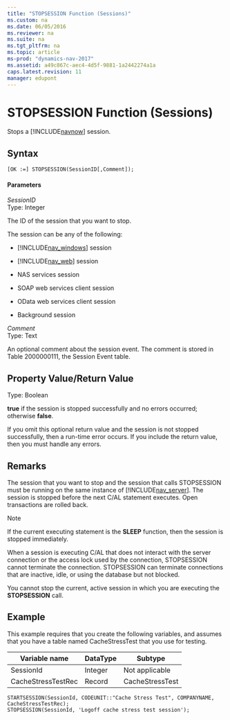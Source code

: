 ```yaml
---
title: "STOPSESSION Function (Sessions)"
ms.custom: na
ms.date: 06/05/2016
ms.reviewer: na
ms.suite: na
ms.tgt_pltfrm: na
ms.topic: article
ms-prod: "dynamics-nav-2017"
ms.assetid: a49c867c-aec4-4d5f-9881-1a2442274a1a
caps.latest.revision: 11
manager: edupont
---
```

# STOPSESSION Function (Sessions)
Stops a [!INCLUDE[navnow](includes/navnow_md.md)] session.  
  
## Syntax  
  
```  
[OK :=] STOPSESSION(SessionID[,Comment]);  
```  
  
#### Parameters  
 *SessionID*  
 Type: Integer  
  
 The ID of the session that you want to stop.  
  
 The session can be any of the following:  
  
-   [!INCLUDE[nav_windows](includes/nav_windows_md.md)] session  
  
-   [!INCLUDE[nav_web](includes/nav_web_md.md)] session  
  
-   NAS services session  
  
-   SOAP web services client session  
  
-   OData web services client session  
  
-   Background session  
  
 *Comment*  
 Type: Text  
  
 An optional comment about the session event. The comment is stored in Table 2000000111, the Session Event table.  
  
## Property Value/Return Value  
 Type: Boolean  
  
 **true** if the session is stopped successfully and no errors occurred; otherwise **false**.  
  
 If you omit this optional return value and the session is not stopped successfully, then a run\-time error occurs. If you include the return value, then you must handle any errors.  
  
## Remarks  
 The session that you want to stop and the session that calls STOPSESSION must be running on the same instance of [!INCLUDE[nav_server](includes/nav_server_md.md)]. The session is stopped before the next C/AL statement executes. Open transactions are rolled back.  
  
> [!NOTE]  
>  If the current executing statement is the **SLEEP** function, then the session is stopped immediately.  
  
 When a session is executing C/AL that does not interact with the server connection or the access lock used by the connection, STOPSESSION cannot terminate the connection. STOPSESSION can terminate connections that are inactive, idle, or using the database but not blocked.  
  
 You cannot stop the current, active session in which you are executing the **STOPSESSION** call.  
  
## Example  
 This example requires that you create the following variables, and assumes that you have a table named CacheStressTest that you use for testing.  
  
|Variable name|DataType|Subtype|  
|-------------------|--------------|-------------|  
|SessionId|Integer|Not applicable|  
|CacheStressTestRec|Record|CacheStressTest|  
  
```  
STARTSESSION(SessionId, CODEUNIT::"Cache Stress Test", COMPANYNAME, CacheStressTestRec);  
STOPSESSION(SessionId, 'Logoff cache stress test session');  
  
```